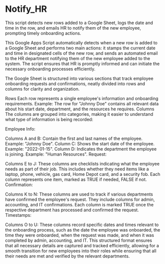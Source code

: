 # Notify_HR
This script detects new rows added to a Google Sheet, logs the date and time in the row, and emails HR to notify them of the new employee, prompting timely onboarding actions.

This Google Apps Script automatically detects when a new row is added to a Google Sheet and performs two main actions: it stamps the current date and time in designated cells of the new row, and sends an automated email to the HR department notifying them of the new employee added to the system. The script ensures that HR is promptly informed and can initiate the necessary onboarding processes efficiently.

The Google Sheet is structured into various sections that track employee onboarding requests and confirmations, neatly divided into rows and columns for clarity and organization.

Rows
Each row represents a single employee's information and onboarding requirements.
Example: The row for "Johnny Doe" contains all relevant data about his start date, department, and the resources he requires.
Columns
The columns are grouped into categories, making it easier to understand what type of information is being recorded:

Employee Info:

Columns A and B: Contain the first and last names of the employee. Example: "Johnny Doe".
Column C: Shows the start date of the employee. Example: "2022-01-15".
Column D: Indicates the department the employee is joining. Example: "Human Resources".
Request:

Columns E to J: These columns are checklists indicating what the employee needs as part of their job. This includes whether they need items like a laptop, phone, vehicle, gas card, Home Depot card, and a security fob. Each column represents one item, marked as TRUE if needed, FALSE if not.
Confirmation:

Columns K to N: These columns are used to track if various departments have confirmed the employee's request. They include columns for admin, accounting, and IT confirmations. Each column is marked TRUE once the respective department has processed and confirmed the request.
Timestamps:

Columns O to U: These columns record specific dates and times relevant to the onboarding process, such as the date the employee was onboarded, the time they were onboarded, when the request was made, and when it was completed by admin, accounting, and IT.
This structured format ensures that all necessary details are captured and tracked efficiently, allowing for a smooth transition for new employees into their roles while ensuring that all their needs are met and verified by the relevant departments.
